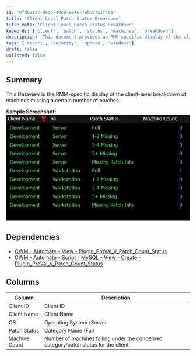 ```yaml
---
id: '0fd0215c-d6d5-40c8-9ba6-79b69721f4c1'
title: 'Client-Level Patch Status Breakdown'
title_meta: 'Client-Level Patch Status Breakdown'
keywords: ['client', 'patch', 'status', 'machines', 'breakdown']
description: 'This document provides an RMM-specific display of the client-level breakdown of machines that are missing a certain number of patches, including detailed columns for client ID, name, operating system, patch status, and machine count.'
tags: ['report', 'security', 'update', 'windows']
draft: false
unlisted: false
---
```


## Summary

This Dataview is the RMM-specific display of the client-level breakdown of machines missing a certain number of patches.

**Sample Screenshot:**  
![Sample Screenshot](../../../static/img/Dash---Missing-Patch---Count-by-Machines---Client-Filter/image_1.png)

## Dependencies

- [CWM - Automate - View - Plugin_ProVal_V_Patch_Count_Status](<../views/Plugin_ProVal_V_Patch_Count_Status.md>)  
- [CWM - Automate - Script - MySQL - View - Create - Plugin_ProVal_V_Patch_Count_Status](<../scripts/MySQL - View - Create - Plugin_ProVal_V_Patch_Count_Status.md>)  

## Columns

| Column        | Description                                                                                  |
|---------------|----------------------------------------------------------------------------------------------|
| Client ID     | Client ID                                                                                     |
| Client Name   | Client Name                                                                                  |
| OS            | Operating System (Server | Workstation)                                                     |
| Patch Status  | Category Name (Full | 1-2 Missing | 3-4 Missing | 5+ Missing | Missing Patch Info)         |
| Machine Count | Number of machines falling under the concerned category/patch status for the client.       |
